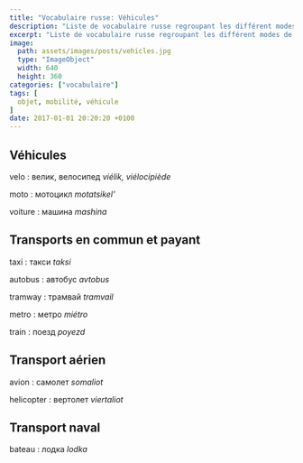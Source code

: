 ```yaml
---
title: "Vocabulaire russe: Véhicules"
description: "Liste de vocabulaire russe regroupant les différent modes de transport."
excerpt: "Liste de vocabulaire russe regroupant les différent modes de transport."
image:
  path: assets/images/posts/vehicles.jpg
  type: "ImageObject"
  width: 640
  height: 360
categories: ["vocabulaire"]
tags: [
  objet, mobilité, véhicule
]
date: 2017-01-01 20:20:20 +0100
---
```


## Véhicules

velo
: велик, велосипед
*viélik, viélocipiède*

moto
: мотоцикл
*motatsikel'*

voiture
: машина
*mashina*


## Transports en commun et payant

taxi
: такси
*taksi*

autobus
: автобус
*avtobus*

tramway
: трамвай
*tramvail*

metro
: метро
*miétro*

train
: поезд
*poyezd*


## Transport aérien

avion
: самолет
*somaliot*

helicopter
: вертолет
*viertaliot*


## Transport naval

bateau
: лодка
*lodka*
